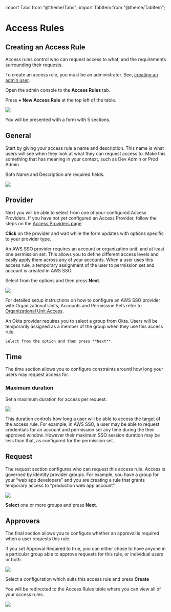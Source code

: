 import Tabs from "@theme/Tabs";
import TabItem from "@theme/TabItem";

# Access Rules

## Creating an Access Rule

Access rules control who can request access to what, and the requirements surrounding their requests.

To create an access rule, you must be an administrator. See, [creating an admin user](../deploying-common-fate/deploying#creating-an-admin-user).

Open the admin console to the **Access Rules** tab.

Press **+ New Access Rule** at the top left of the table.

![](/img/access-rules/00-landingpage.png)

You will be presented with a form with 5 sections.

## General

Start by giving your access rule a name and description. This name is what users will see when they look at what they can request access to. Make this something that has meaning in your context, such as Dev Admin or Prod Admin.

Both Name and Description are required fields.

![](/img/access-rules/01-general.png)

## Provider

Next you will be able to select from one of your configured Access Providers. If you have not yet configured an Access Provider, follow the steps on the [Access Providers page](../providers/00-access-providers.md)

**Click** on the provider and wait while the form updates with options specific to your provider type.

<Tabs>
  <TabItem value="aws-sso" label="Aws SSO" default>
    An AWS SSO provider requires an account or organization unit, and at least one permission set. This allows you to define different access levels and easily apply them across any of your accounts. When a user uses this access rule, a temporary assignment of the user to permission set and account is created in AWS SSO.

Select from the options and then press **Next**.

![](/img/access-rules/02-provider.png)

For detailed setup instructions on how to configure an AWS SSO provider with Organizational Units, Accounts and Permission Sets refer to [Organizational Unit Access](/common-fate/configuration/org-units).

  </TabItem>
  <TabItem value="okta" label="Okta">
    An Okta provider requires you to select a group from Okta. Users will be temporarily assigned as a member of the group when they use this access rule.

    Select from the option and then press **Next**.

  </TabItem>
</Tabs>

## Time

The time section allows you to configure constraints around how long your users may request access for.

### Maximum duration

Set a maximum duration for access per request.

![](/img/access-rules/03-time.png)

This duration controls how long a user will be able to access the target of the access rule. For example, in AWS SSO, a user may be able to request credentials for an account and permission set any time during the their approved window. However their maximum SSO session duration may be less than that, as configured for the permission set.

## Request

The request section configures who can request this access rule. Access is governed by identity provider groups. For example, you have a group for your “web app developers” and you are creating a rule that grants temporary access to “production web app account”.

![](/img/access-rules/04-request.png)

**Select** one or more groups and press **Next**.

## Approvers

The final section allows you to configure whether an approval is required when a user requests this rule.

If you set Approval Required to true, you can either chose to have anyone in a particular group able to approve requests for this rule, or individual users or both.

![](/img/access-rules/05-approvers.png)

Select a configuration which suits this access rule and press **Create**

You will be redirected to the Access Rules table where you can view all of your access rules.

![](/img/access-rules/06-accessrules.png)
